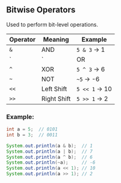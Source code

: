 ## Bitwise Operators

Used to perform bit-level operations.

| Operator | Meaning         | Example       |
|----------|------------------|---------------|
| `&`      | AND              | `5 & 3` → 1    |
| `|`      | OR               | `5 | 3` → 7    |
| `^`      | XOR              | `5 ^ 3` → 6    |
| `~`      | NOT              | `~5` → -6     |
| `<<`     | Left Shift       | `5 << 1` → 10 |
| `>>`     | Right Shift      | `5 >> 1` → 2  |

### Example:
```java
int a = 5;  // 0101
int b = 3;  // 0011

System.out.println(a & b);  // 1
System.out.println(a | b);  // 7
System.out.println(a ^ b);  // 6
System.out.println(~a);     // -6
System.out.println(a << 1); // 10
System.out.println(a >> 1); // 2
